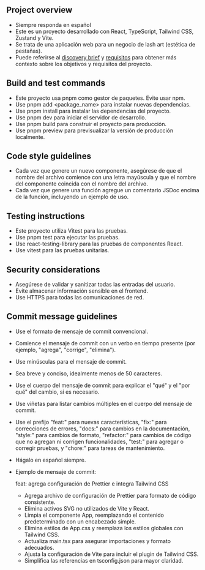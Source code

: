 ## Project overview

- Siempre responda en español
- Este es un proyecto desarrollado con React, TypeScript, Tailwind CSS, Zustand y Vite.
- Se trata de una aplicación web para un negocio de lash art (estética de pestañas).
- Puede referirse al [discovery brief](../negocio/discoveryBrief.md) y [requisitos](../negocio/requisitos.md) para obtener más contexto sobre los objetivos y requisitos del proyecto.

## Build and test commands

- Este proyecto usa pnpm como gestor de paquetes. Evite usar npm.
- Use pnpm add <package_name> para instalar nuevas dependencias.
- Use pnpm install para instalar las dependencias del proyecto.
- Use pnpm dev para iniciar el servidor de desarrollo.
- Use pnpm build para construir el proyecto para producción.
- Use pnpm preview para previsualizar la versión de producción localmente.

## Code style guidelines

- Cada vez que genere un nuevo componente, asegúrese de que el nombre del archivo comience con una letra mayúscula y que el nombre del componente coincida con el nombre del archivo.
- Cada vez que genere una función agregue un comentario JSDoc encima de la función, incluyendo un ejemplo de uso.

## Testing instructions

- Este proyecto utiliza Vitest para las pruebas.
- Use pnpm test para ejecutar las pruebas.
- Use react-testing-library para las pruebas de componentes React.
- Use vitest para las pruebas unitarias.

## Security considerations

- Asegúrese de validar y sanitizar todas las entradas del usuario.
- Evite almacenar información sensible en el frontend.
- Use HTTPS para todas las comunicaciones de red.

## Commit message guidelines

- Use el formato de mensaje de commit convencional.
- Comience el mensaje de commit con un verbo en tiempo presente (por ejemplo, "agrega", "corrige", "elimina").
- Use minúsculas para el mensaje de commit.
- Sea breve y conciso, idealmente menos de 50 caracteres.
- Use el cuerpo del mensaje de commit para explicar el "qué" y el "por qué" del cambio, si es necesario.
- Use viñetas para listar cambios múltiples en el cuerpo del mensaje de commit.
- Use el prefijo "feat:" para nuevas características, "fix:" para correcciones de errores, "docs:" para cambios en la documentación, "style:" para cambios de formato, "refactor:" para cambios de código que no agregan ni corrigen funcionalidades, "test:" para agregar o corregir pruebas, y "chore:" para tareas de mantenimiento.
- Hágalo en español siempre.
- Ejemplo de mensaje de commit:

  feat: agrega configuración de Prettier e integra Tailwind CSS
  - Agrega archivo de configuración de Prettier para formato de código consistente.
  - Elimina activos SVG no utilizados de Vite y React.
  - Limpia el componente App, reemplazando el contenido predeterminado con un encabezado simple.
  - Elimina estilos de App.css y reemplaza los estilos globales con Tailwind CSS.
  - Actualiza main.tsx para asegurar importaciones y formato adecuados.
  - Ajusta la configuración de Vite para incluir el plugin de Tailwind CSS.
  - Simplifica las referencias en tsconfig.json para mayor claridad.
